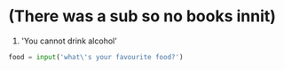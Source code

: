 # (There was a sub so no books innit)

1. 'You cannot drink alcohol'

```python
food = input('what\'s your favourite food?')
```
